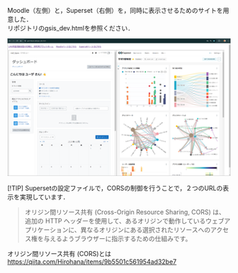 Moodle（左側）と，Superset（右側）を，同時に表示させるためのサイトを用意した．  
リポジトリのgsis_dev.htmlを参照ください．

![サイト図](image/研究用サイト.png)

[!TIP]
Supersetの設定ファイルで，CORSの制御を行うことで，２つのURLの表示を実現しています．

> オリジン間リソース共有 (Cross-Origin Resource Sharing, CORS) は、追加の HTTP ヘッダーを使用して、あるオリジンで動作しているウェブアプリケーションに、異なるオリジンにある選択されたリソースへのアクセス権を与えるようブラウザーに指示するための仕組みです。

オリジン間リソース共有 (CORS)とは  
https://qiita.com/Hirohana/items/9b5501c561954ad32be7
